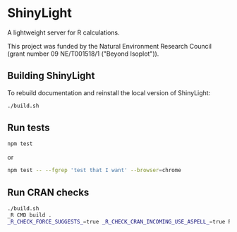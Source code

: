# ShinyLight

A lightweight server for R calculations.

This project was funded by the Natural Environment Research Council (grant number 09 NE/T001518/1 ("Beyond Isoplot")).

## Building ShinyLight

To rebuild documentation and reinstall the local version of ShinyLight:

```sh
./build.sh
```

## Run tests

```sh
npm test
```

or

```sh
npm test -- --fgrep 'test that I want' --browser=chrome
```

## Run CRAN checks

```sh
./build.sh
_R CMD build .
_R_CHECK_FORCE_SUGGESTS_=true _R_CHECK_CRAN_INCOMING_USE_ASPELL_=true R CMD check --as-cran shinylight_<VERSION>.tar.gz
```
